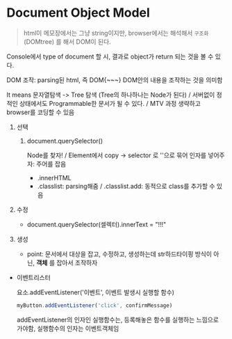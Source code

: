 # Document Object Model

> html이 메모장에서는 그냥 string이지만, browser에서는 해석해서 `구조화`(DOMtree) 를 해서 DOM이 된다.

Console에서 type of document 할 시, 결과로 object가 return 되는 것을 볼 수 있다.

DOM 조작: parsing된 html, 즉 DOM{~~~} DOM안의 내용을 조작하는 것을 의미함

It means 문자열탐색 -> Tree 탐색 (Tree의 하나하나는 Node가 된다) / 서버없이 정적인 상태에서도 Programmable한 문서가 될 수 있다. / MTV 과정 생략하고 browser를 코딩할 수 있음

1. 선택

   1. document.querySelector()

      Node를 찾자! / Element에서 copy -> selector 로 ''으로 묶어 인자를 넣어주자: 주어를 잡음

      - .innerHTML
      - .classlist: parsing해줌 / .classlist.add: 동적으로 class를 추가할 수 있음

2. 수정

   - document.querySelector(셀렉터).innerText = "!!!"

3. 생성

   - point: 문서에서 대상을 잡고, 수정하고, 생성하는데 str하드타이핑 방식이 아닌, **객체** 를 잡아서 조작하자

- 이벤트리스터

  요소.addEventListener('이벤트', 이벤트 발생시 실행할 함수)

  ```jsx
  myButton.addEventListener('click', confirmMessage)
  ```

  addEventListener의 인자인 실행함수는, 등록해놓은 함수를 실행하는 느낌으로 가야함, 실행함수의 인자는 이벤트객체임